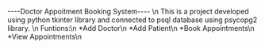 ----Doctor Appoitment Booking System---- \n
This is a project developed using python tkinter library and connected to psql database using psycopg2 library. \n
Funtions:\n
  *Add Doctor\n
  *Add Patient\n
  *Book Appointments\n
  *View Appointments\n
